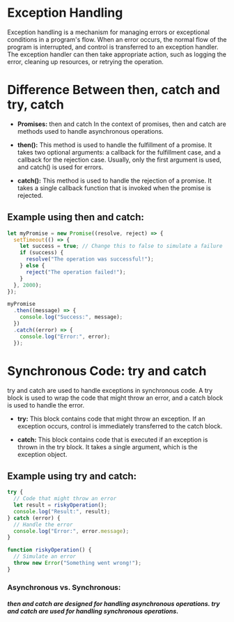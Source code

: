 # Exception Handling
Exception handling is a mechanism for managing errors or exceptional conditions in a program's flow. When an error occurs, the normal flow of the program is interrupted, and control is transferred to an exception handler. The exception handler can then take appropriate action, such as logging the error, cleaning up resources, or retrying the operation.

# Difference Between then, catch and try, catch
- **Promises:** then and catch
In the context of promises, then and catch are methods used to handle asynchronous operations.

- **then():** This method is used to handle the fulfillment of a promise. It takes two optional arguments: a callback for the fulfillment case, and a callback for the rejection case. Usually, only the first argument is used, and catch() is used for errors.

- **catch():** This method is used to handle the rejection of a promise. It takes a single callback function that is invoked when the promise is rejected.

## Example using then and catch:

```javascript
let myPromise = new Promise((resolve, reject) => {
  setTimeout(() => {
    let success = true; // Change this to false to simulate a failure
    if (success) {
      resolve("The operation was successful!");
    } else {
      reject("The operation failed!");
    }
  }, 2000);
});

myPromise
  .then((message) => {
    console.log("Success:", message);
  })
  .catch((error) => {
    console.log("Error:", error);
  });
```

# Synchronous Code: try and catch
try and catch are used to handle exceptions in synchronous code. A try block is used to wrap the code that might throw an error, and a catch block is used to handle the error.

- **try:** This block contains code that might throw an exception. If an exception occurs, control is immediately transferred to the catch block.

- **catch:** This block contains code that is executed if an exception is thrown in the try block. It takes a single argument, which is the exception object.

## Example using try and catch:

```javascript
try {
  // Code that might throw an error
  let result = riskyOperation();
  console.log("Result:", result);
} catch (error) {
  // Handle the error
  console.log("Error:", error.message);
}

function riskyOperation() {
  // Simulate an error
  throw new Error("Something went wrong!");
}
```

### Asynchronous vs. Synchronous:
##### then and catch are designed for handling asynchronous operations. try and catch are used for handling synchronous operations.